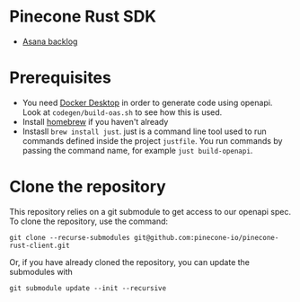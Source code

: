 # Pinecone Rust SDK

- [Asana backlog](https://app.asana.com/0/1207449888227387/1207449824366220)

# Prerequisites

- You need [Docker Desktop](https://www.docker.com/products/docker-desktop/) in order to generate code using openapi. Look at `codegen/build-oas.sh` to see how this is used.
- Install [homebrew](https://brew.sh/) if you haven't already
- Instasll `brew install just`. just is a command line tool used to run commands defined inside the project `justfile`. You run commands by passing the command name, for example `just build-openapi`.

# Clone the repository

This repository relies on a git submodule to get access to our openapi spec. To clone the repository, use the command:

```
git clone --recurse-submodules git@github.com:pinecone-io/pinecone-rust-client.git
```

Or, if you have already cloned the repository, you can update the submodules with

```
git submodule update --init --recursive
```